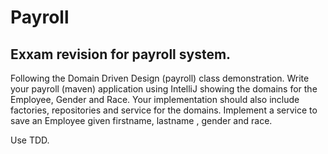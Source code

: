 # Payroll
Exxam revision for payroll system.
------------------------------------
Following the Domain Driven Design (payroll) class demonstration. Write your payroll (maven) application using IntelliJ showing the domains for the Employee, Gender and Race. Your implementation should also include factories, repositories and service for the domains. Implement a service to save an Employee given firstname, lastname , gender and race.

Use TDD.